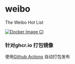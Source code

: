 # weibo
The Weibo Hot List

[![Docker Image CI](https://github.com/eric-jxl/weibo/actions/workflows/docker-image.yml/badge.svg)](https://github.com/eric-jxl/weibo/actions/workflows/docker-image.yml)
### 针对ghcr.io 打包镜像
使用[Github Actions](.github/workflows/docker-image.yml) 自动打包发布
